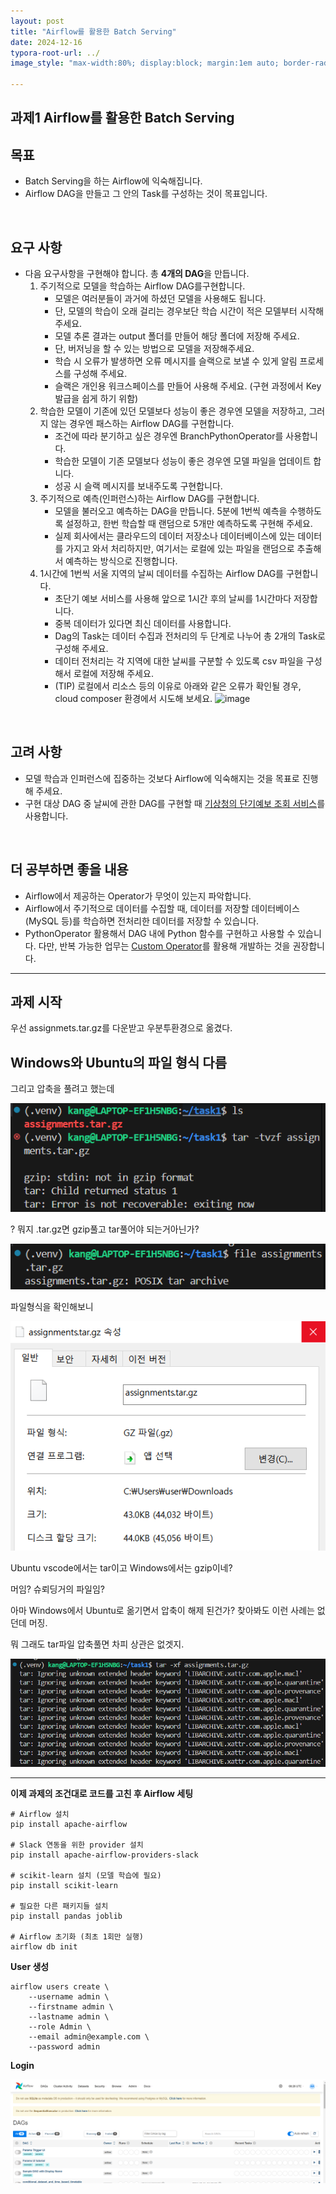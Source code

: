 ```yaml
---
layout: post
title: "Airflow를 활용한 Batch Serving"
date: 2024-12-16
typora-root-url: ../
image_style: "max-width:80%; display:block; margin:1em auto; border-radius:10px; box-shadow:0px 4px 8px rgba(0,0,0,0.8);"

---
```


## 과제1 Airflow를 활용한 Batch Serving



## 목표

- Batch Serving을 하는 Airflow에 익숙해집니다.
- Airflow DAG을 만들고 그 안의 Task를 구성하는 것이 목표입니다.

<br>

## 요구 사항

- 다음 요구사항을 구현해야 합니다. 총 **4개의 DAG**을 만듭니다.
  1. 주기적으로 모델을 학습하는 Airflow DAG를구현합니다.
     - 모델은 여러분들이 과거에 하셨던 모델을 사용해도 됩니다.
     - 단, 모델의 학습이 오래 걸리는 경우보단 학습 시간이 적은 모델부터 시작해 주세요.
     - 모델 추론 결과는 output 폴더를 만들어 해당 폴더에 저장해 주세요.
     - 단, 버저닝을 할 수 있는 방법으로 모델을 저장해주세요.
     - 학습 시 오류가 발생하면 오류 메시지를 슬랙으로 보낼 수 있게 알림 프로세스를 구성해 주세요.
     - 슬랙은 개인용 워크스페이스를 만들어 사용해 주세요. (구현 과정에서 Key 발급을 쉽게 하기 위함)
  2. 학습한 모델이 기존에 있던 모델보다 성능이 좋은 경우엔 모델을 저장하고, 그러지 않는 경우엔 패스하는 Airflow DAG를 구현합니다.
     - 조건에 따라 분기하고 싶은 경우엔 BranchPythonOperator를 사용합니다.
     - 학습한 모델이 기존 모델보다 성능이 좋은 경우엔 모델 파일을 업데이트 합니다.
     - 성공 시 슬랙 메시지를 보내주도록 구현합니다.
  3. 주기적으로 예측(인퍼런스)하는 Airflow DAG를 구현합니다.
     - 모델을 불러오고 예측하는 DAG을 만듭니다. 5분에 1번씩 예측을 수행하도록 설정하고, 한번 학습할 때 랜덤으로 5개만 예측하도록 구현해 주세요.
     - 실제 회사에서는 클라우드의 데이터 저장소나 데이터베이스에 있는 데이터를 가지고 와서 처리하지만, 여기서는 로컬에 있는 파일을 랜덤으로 추출해서 예측하는 방식으로 진행합니다.
  4. 1시간에 1번씩 서울 지역의 날씨 데이터를 수집하는 Airflow DAG를 구현합니다.
     - 초단기 예보 서비스를 사용해 앞으로 1시간 후의 날씨를 1시간마다 저장합니다.
     - 중복 데이터가 있다면 최신 데이터를 사용합니다.
     - Dag의 Task는 데이터 수집과 전처리의 두 단계로 나누어 총 2개의 Task로 구성해 주세요.
     - 데이터 전처리는 각 지역에 대한 날씨를 구분할 수 있도록 csv 파일을 구성해서 로컬에 저장해 주세요.
     - (TIP) 로컬에서 리소스 등의 이유로 아래와 같은 오류가 확인될 경우, cloud composer 환경에서 시도해 보세요.
       ![image](https://user-images.githubusercontent.com/75998700/138587675-6c2a9fbc-df4b-4f8c-accb-f6d7931287bc.png)

<br>

## 고려 사항

- 모델 학습과 인퍼런스에 집중하는 것보다 Airflow에 익숙해지는 것을 목표로 진행해 주세요.
- 구현 대상 DAG 중 날씨에 관한 DAG를 구현할 때 [기상청의 단기예보 조회 서비스](https://www.data.go.kr/data/15084084/openapi.do)를 사용합니다.

<br>

## 더 공부하면 좋을 내용

- Airflow에서 제공하는 Operator가 무엇이 있는지 파악합니다.
- Airflow에서 주기적으로 데이터를 수집할 때, 데이터를 저장할 데이터베이스(MySQL 등)를 학습하면 전처리한 데이터를 저장할 수 있습니다.
- PythonOperator 활용해서 DAG 내에 Python 함수를 구현하고 사용할 수 있습니다.
  다만, 반복 가능한 업무는 [Custom Operator](https://airflow.apache.org/docs/apache-airflow/stable/howto/custom-operator.html)를 활용해 개발하는 것을 권장합니다.

---

## 과제 시작

우선 assignmets.tar.gz를 다운받고 우분투환경으로 옮겼다. 

## Windows와 Ubuntu의 파일 형식 다름

그리고 압축을 풀려고 했는데

![image-20241216152030246](/assets/img/image-20241216152030246.png)

? 뭐지 .tar.gz면 gzip풀고 tar풀어야 되는거아닌가? 

![image-20241216152137407](/assets/img/image-20241216152137407.png)

파일형식을 확인해보니 

![image-20241216152226681](/assets/img/image-20241216152226681.png)

Ubuntu vscode에서는 tar이고 Windows에서는 gzip이네? 

머임? 슈뢰딩거의 파일임?

아마 Windows에서 Ubuntu로 옮기면서 압축이 해제 된건가? 찾아봐도 이런 사례는 없던데 머징.

뭐 그래도 tar파일 압축풀면 차피 상관은 없겟지.

![image-20241216152607910](/assets/img/image-20241216152607910.png)

---

**이제 과제의 조건대로 코드를 고친 후 Airflow 세팅**

```
# Airflow 설치
pip install apache-airflow

# Slack 연동을 위한 provider 설치
pip install apache-airflow-providers-slack

# scikit-learn 설치 (모델 학습에 필요)
pip install scikit-learn

# 필요한 다른 패키지들 설치
pip install pandas joblib

# Airflow 초기화 (최초 1회만 실행)
airflow db init
```

**User 생성**

```
airflow users create \
    --username admin \
    --firstname admin \
    --lastname admin \
    --role Admin \
    --email admin@example.com \
    --password admin
```

**Login**

![image-20241216172657576](/assets/img/image-20241216172657576.png)











